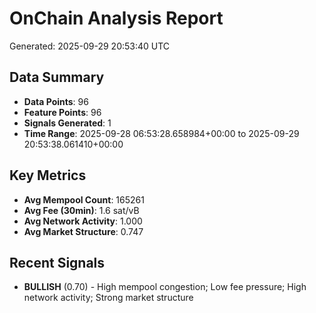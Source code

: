 # OnChain Analysis Report
Generated: 2025-09-29 20:53:40 UTC

## Data Summary
- **Data Points**: 96
- **Feature Points**: 96
- **Signals Generated**: 1
- **Time Range**: 2025-09-28 06:53:28.658984+00:00 to 2025-09-29 20:53:38.061410+00:00

## Key Metrics
- **Avg Mempool Count**: 165261
- **Avg Fee (30min)**: 1.6 sat/vB
- **Avg Network Activity**: 1.000
- **Avg Market Structure**: 0.747

## Recent Signals
- **BULLISH** (0.70) - High mempool congestion; Low fee pressure; High network activity; Strong market structure
